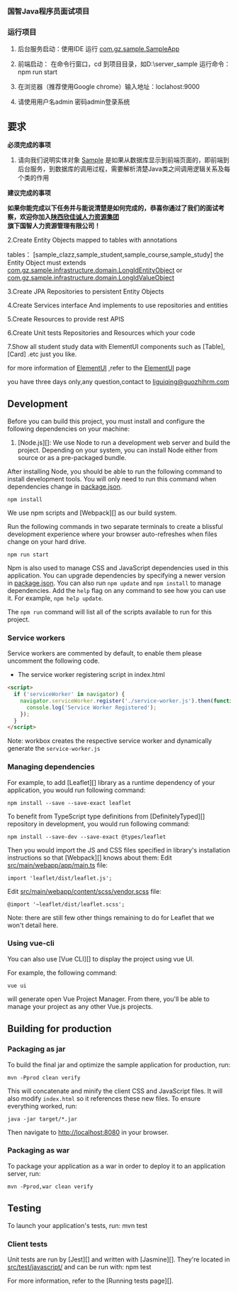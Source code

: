 ### 国智Java程序员面试项目

### 运行项目 

1. 后台服务启动：使用IDE 运行 [com.gz.sample.SampleApp](src/main/java/com/gz/sample/SampleApp.java)

2. 前端启动： 在命令行窗口，cd 到项目目录，如D:\server_sample 运行命令： npm run start

3. 在浏览器（推荐使用Google chrome）输入地址：loclahost:9000

4. 请使用用户名admin 密码admin登录系统

## 要求

**必须完成的事项**

1. 请向我们说明实体对象 [Sample](src/main/java/com/gz/sample/domain/Sample.java) 是如果从数据库显示到前端页面的，即前端到后台服务，到数据库的调用过程，需要解析清楚Java类之间调用逻辑关系及每个类的作用
   
**建议完成的事项**

**如果你能完成以下任务并与能说清楚是如何完成的，恭喜你通过了我们的面试考察，欢迎你加入[陕西欣佳诚人力资源集团     
](http://www.jiachenghr.com/)旗下国智人力资源管理有限公司！**

2.Create Entity Objects mapped to tables with annotations

tables：
[sample_clazz,sample_student,sample_course,sample_study]
the Entity Object must extends
[com.gz.sample.infrastructure.domain.LongIdEntityObject](src/main/java/com/gz/sample/infrastructure/domain/LongIdEntityObject.java)
or
[com.gz.sample.infrastructure.domain.LongIdValueObject](src/main/java/com/gz/sample/infrastructure/domain/LongIdValueObject.java)

3.Create JPA Repositories to persistent Entity Objects

4.Create Services interface And implements to use repositories and entities

5.Create Resources to provide rest APIS

6.Create Unit tests Repositories and Resources which your code

7.Show all student study data with ElementUI components such as [Table],[Card] .etc just you like.

for more information of [ElementUI]() ,refer to the [ElementUI](https://element.eleme.io/#/zh-CN/component/installation) page

you have three days only,any question,contact to <liguiqing@guozhihrm.com>
## Development

Before you can build this project, you must install and configure the following dependencies on your machine:

1. [Node.js][]: We use Node to run a development web server and build the project.
   Depending on your system, you can install Node either from source or as a pre-packaged bundle.

After installing Node, you should be able to run the following command to install development tools.
You will only need to run this command when dependencies change in [package.json](package.json).

    npm install

We use npm scripts and [Webpack][] as our build system.

Run the following commands in two separate terminals to create a blissful development experience where your browser
auto-refreshes when files change on your hard drive.

  
    npm run start

Npm is also used to manage CSS and JavaScript dependencies used in this application. You can upgrade dependencies by
specifying a newer version in [package.json](package.json). You can also run `npm update` and `npm install` to manage dependencies.
Add the `help` flag on any command to see how you can use it. For example, `npm help update`.

The `npm run` command will list all of the scripts available to run for this project.

### Service workers

Service workers are commented by default, to enable them please uncomment the following code.

- The service worker registering script in index.html

```html
<script>
  if ('serviceWorker' in navigator) {
    navigator.serviceWorker.register('./service-worker.js').then(function () {
      console.log('Service Worker Registered');
    });
  }
</script>
```

Note: workbox creates the respective service worker and dynamically generate the `service-worker.js`

### Managing dependencies

For example, to add [Leaflet][] library as a runtime dependency of your application, you would run following command:

    npm install --save --save-exact leaflet

To benefit from TypeScript type definitions from [DefinitelyTyped][] repository in development, you would run following command:

    npm install --save-dev --save-exact @types/leaflet

Then you would import the JS and CSS files specified in library's installation instructions so that [Webpack][] knows about them:
Edit [src/main/webapp/app/main.ts](src/main/webapp/app/main.ts) file:

```
import 'leaflet/dist/leaflet.js';
```

Edit [src/main/webapp/content/scss/vendor.scss](src/main/webapp/content/scss/element-rewrite.scss) file:

```
@import '~leaflet/dist/leaflet.scss';
```

Note: there are still few other things remaining to do for Leaflet that we won't detail here.

### Using vue-cli

You can also use [Vue CLI][] to display the project using vue UI.

For example, the following command:

    vue ui

will generate open Vue Project Manager. From there, you'll be able to manage your project as any other Vue.js projects.

## Building for production

### Packaging as jar

To build the final jar and optimize the sample application for production, run:

    mvn -Pprod clean verify

This will concatenate and minify the client CSS and JavaScript files. It will also modify `index.html` so it references these new files.
To ensure everything worked, run:

    java -jar target/*.jar

Then navigate to [http://localhost:8080](http://localhost:8080) in your browser.

### Packaging as war

To package your application as a war in order to deploy it to an application server, run:

    mvn -Pprod,war clean verify

## Testing

To launch your application's tests, run:
mvn test

### Client tests

Unit tests are run by [Jest][] and written with [Jasmine][]. They're located in [src/test/javascript/](src/test/javascript/) and can be run with:
npm test

For more information, refer to the [Running tests page][].

